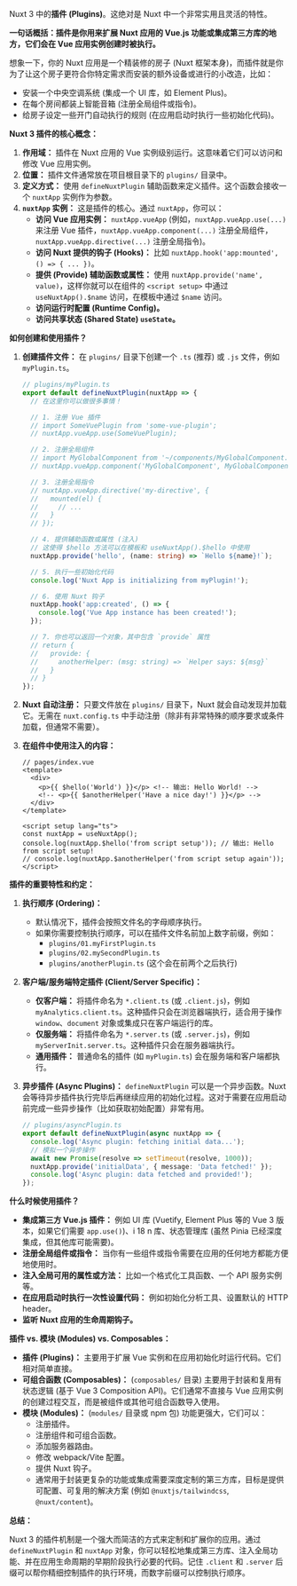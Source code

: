 Nuxt 3 中的**插件 (Plugins)**。这绝对是 Nuxt 中一个非常实用且灵活的特性。

**一句话概括：插件是你用来扩展 Nuxt 应用的 Vue.js 功能或集成第三方库的地方，它们会在 Vue 应用实例创建时被执行。**

想象一下，你的 Nuxt 应用是一个精装修的房子 (Nuxt 框架本身)，而插件就是你为了让这个房子更符合你特定需求而安装的额外设备或进行的小改造，比如：

*   安装一个中央空调系统 (集成一个 UI 库，如 Element Plus)。
*   在每个房间都装上智能音箱 (注册全局组件或指令)。
*   给房子设定一些开门自动执行的规则 (在应用启动时执行一些初始化代码)。

**Nuxt 3 插件的核心概念：**

1.  **作用域：** 插件在 Nuxt 应用的 Vue 实例级别运行。这意味着它们可以访问和修改 Vue 应用实例。
2.  **位置：** 插件文件通常放在项目根目录下的 `plugins/` 目录中。
3.  **定义方式：** 使用 `defineNuxtPlugin` 辅助函数来定义插件。这个函数会接收一个 `nuxtApp` 实例作为参数。
4.  **`nuxtApp` 实例：** 这是插件的核心。通过 `nuxtApp`，你可以：
    *   **访问 Vue 应用实例：** `nuxtApp.vueApp` (例如，`nuxtApp.vueApp.use(...)` 来注册 Vue 插件，`nuxtApp.vueApp.component(...)` 注册全局组件，`nuxtApp.vueApp.directive(...)` 注册全局指令)。
    *   **访问 Nuxt 提供的钩子 (Hooks)：** 比如 `nuxtApp.hook('app:mounted', () => { ... })`。
    *   **提供 (Provide) 辅助函数或属性：** 使用 `nuxtApp.provide('name', value)`，这样你就可以在组件的 `<script setup>` 中通过 `useNuxtApp().$name` 访问，在模板中通过 `$name` 访问。
    *   **访问运行时配置 (Runtime Config)。**
    *   **访问共享状态 (Shared State) `useState`。**

**如何创建和使用插件？**

1.  **创建插件文件：**
    在 `plugins/` 目录下创建一个 `.ts` (推荐) 或 `.js` 文件，例如 `myPlugin.ts`。

    ```typescript
    // plugins/myPlugin.ts
    export default defineNuxtPlugin(nuxtApp => {
      // 在这里你可以做很多事情！

      // 1. 注册 Vue 插件
      // import SomeVuePlugin from 'some-vue-plugin';
      // nuxtApp.vueApp.use(SomeVuePlugin);

      // 2. 注册全局组件
      // import MyGlobalComponent from '~/components/MyGlobalComponent.vue';
      // nuxtApp.vueApp.component('MyGlobalComponent', MyGlobalComponent);

      // 3. 注册全局指令
      // nuxtApp.vueApp.directive('my-directive', {
      //   mounted(el) {
      //     // ...
      //   }
      // });

      // 4. 提供辅助函数或属性 (注入)
      // 这使得 $hello 方法可以在模板和 useNuxtApp().$hello 中使用
      nuxtApp.provide('hello', (name: string) => `Hello ${name}!`);

      // 5. 执行一些初始化代码
      console.log('Nuxt App is initializing from myPlugin!');

      // 6. 使用 Nuxt 钩子
      nuxtApp.hook('app:created', () => {
        console.log('Vue App instance has been created!');
      });

      // 7. 你也可以返回一个对象，其中包含 `provide` 属性
      // return {
      //   provide: {
      //     anotherHelper: (msg: string) => `Helper says: ${msg}`
      //   }
      // }
    });
    ```

2.  **Nuxt 自动注册：**
    只要文件放在 `plugins/` 目录下，Nuxt 就会自动发现并加载它。无需在 `nuxt.config.ts` 中手动注册（除非有非常特殊的顺序要求或条件加载，但通常不需要）。

3.  **在组件中使用注入的内容：**

    ```vue
    // pages/index.vue
    <template>
      <div>
        <p>{{ $hello('World') }}</p> <!-- 输出: Hello World! -->
        <!-- <p>{{ $anotherHelper('Have a nice day!') }}</p> -->
      </div>
    </template>

    <script setup lang="ts">
    const nuxtApp = useNuxtApp();
    console.log(nuxtApp.$hello('from script setup')); // 输出: Hello from script setup!
    // console.log(nuxtApp.$anotherHelper('from script setup again'));
    </script>
    ```

**插件的重要特性和约定：**

1.  **执行顺序 (Ordering)：**
    *   默认情况下，插件会按照文件名的字母顺序执行。
    *   如果你需要控制执行顺序，可以在插件文件名前加上数字前缀，例如：
        *   `plugins/01.myFirstPlugin.ts`
        *   `plugins/02.mySecondPlugin.ts`
        *   `plugins/anotherPlugin.ts` (这个会在前两个之后执行)

2.  **客户端/服务端特定插件 (Client/Server Specific)：**
    *   **仅客户端：** 将插件命名为 `*.client.ts` (或 `.client.js`)，例如 `myAnalytics.client.ts`。这种插件只会在浏览器端执行，适合用于操作 `window`、`document` 对象或集成只在客户端运行的库。
    *   **仅服务端：** 将插件命名为 `*.server.ts` (或 `.server.js`)，例如 `myServerInit.server.ts`。这种插件只会在服务器端执行。
    *   **通用插件：** 普通命名的插件 (如 `myPlugin.ts`) 会在服务端和客户端都执行。

3.  **异步插件 (Async Plugins)：**
    `defineNuxtPlugin` 可以是一个异步函数。Nuxt 会等待异步插件执行完毕后再继续应用的初始化过程。这对于需要在应用启动前完成一些异步操作（比如获取初始配置）非常有用。

    ```typescript
    // plugins/asyncPlugin.ts
    export default defineNuxtPlugin(async nuxtApp => {
      console.log('Async plugin: fetching initial data...');
      // 模拟一个异步操作
      await new Promise(resolve => setTimeout(resolve, 1000));
      nuxtApp.provide('initialData', { message: 'Data fetched!' });
      console.log('Async plugin: data fetched and provided!');
    });
    ```

**什么时候使用插件？**

*   **集成第三方 Vue.js 插件：** 例如 UI 库 (Vuetify, Element Plus 等的 Vue 3 版本，如果它们需要 `app.use()`)、i 18 n 库、状态管理库 (虽然 Pinia 已经深度集成，但其他库可能需要)。
*   **注册全局组件或指令：** 当你有一些组件或指令需要在应用的任何地方都能方便地使用时。
*   **注入全局可用的属性或方法：** 比如一个格式化工具函数、一个 API 服务实例等。
*   **在应用启动时执行一次性设置代码：** 例如初始化分析工具、设置默认的 HTTP header。
*   **监听 Nuxt 应用的生命周期钩子。**

**插件 vs. 模块 (Modules) vs. Composables：**

*   **插件 (Plugins)：** 主要用于扩展 Vue 实例和在应用初始化时运行代码。它们相对简单直接。
*   **可组合函数 (Composables)：** (`composables/` 目录) 主要用于封装和复用有状态逻辑 (基于 Vue 3 Composition API)。它们通常不直接与 Vue 应用实例的创建过程交互，而是被组件或其他可组合函数导入使用。
*   **模块 (Modules)：** (`modules/` 目录或 npm 包) 功能更强大，它们可以：
    *   注册插件。
    *   注册组件和可组合函数。
    *   添加服务器路由。
    *   修改 webpack/Vite 配置。
    *   提供 Nuxt 钩子。
    *   通常用于封装更复杂的功能或集成需要深度定制的第三方库，目标是提供可配置、可复用的解决方案 (例如 `@nuxtjs/tailwindcss`, `@nuxt/content`)。

**总结：**

Nuxt 3 的插件机制是一个强大而简洁的方式来定制和扩展你的应用。通过 `defineNuxtPlugin` 和 `nuxtApp` 对象，你可以轻松地集成第三方库、注入全局功能、并在应用生命周期的早期阶段执行必要的代码。记住 `.client` 和 `.server` 后缀可以帮你精细控制插件的执行环境，而数字前缀可以控制执行顺序。